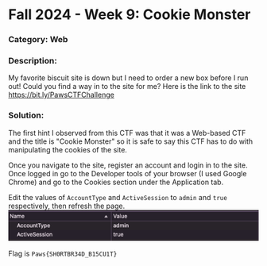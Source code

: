 # Fall 2024 - Week 9: Cookie Monster

### Category: Web

### Description:
My favorite biscuit site is down but I need to order a new box before I run out! Could you find a way in to the site for me? Here is the link to the site https://bit.ly/PawsCTFChallenge

### Solution:
The first hint I observed from this CTF was that it was a Web-based CTF and the title is "Cookie Monster" so it is safe to say this CTF has to do with manipulating the cookies of the site. 

Once you navigate to the site, register an account and login in to the site. Once logged in go to the Developer tools of your browser (I used Google Chrome) and go to the Cookies section under the Application tab. 

Edit the values of `AccountType` and `ActiveSession` to `admin` and `true` respectively, then refresh the page.
![image1](../static/images/FA24W9.png)

Flag is `Paws{SH0RTBR34D_B15CU1T}`
